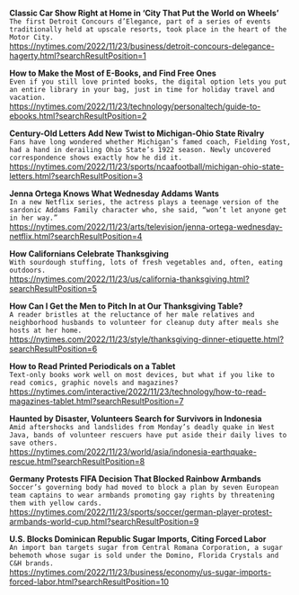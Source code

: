 **Classic Car Show Right at Home in ‘City That Put the World on Wheels’**\
`The first Detroit Concours d’Elegance, part of a series of events traditionally held at upscale resorts, took place in the heart of the Motor City.`\
https://nytimes.com/2022/11/23/business/detroit-concours-delegance-hagerty.html?searchResultPosition=1

**How to Make the Most of E-Books, and Find Free Ones**\
`Even if you still love printed books, the digital option lets you put an entire library in your bag, just in time for holiday travel and vacation.`\
https://nytimes.com/2022/11/23/technology/personaltech/guide-to-ebooks.html?searchResultPosition=2

**Century-Old Letters Add New Twist to Michigan-Ohio State Rivalry**\
`Fans have long wondered whether Michigan’s famed coach, Fielding Yost, had a hand in derailing Ohio State’s 1922 season. Newly uncovered correspondence shows exactly how he did it.`\
https://nytimes.com/2022/11/23/sports/ncaafootball/michigan-ohio-state-letters.html?searchResultPosition=3

**Jenna Ortega Knows What Wednesday Addams Wants**\
`In a new Netflix series, the actress plays a teenage version of the sardonic Addams Family character who, she said, “won’t let anyone get in her way.”`\
https://nytimes.com/2022/11/23/arts/television/jenna-ortega-wednesday-netflix.html?searchResultPosition=4

**How Californians Celebrate Thanksgiving**\
`With sourdough stuffing, lots of fresh vegetables and, often, eating outdoors.`\
https://nytimes.com/2022/11/23/us/california-thanksgiving.html?searchResultPosition=5

**How Can I Get the Men to Pitch In at Our Thanksgiving Table?**\
`A reader bristles at the reluctance of her male relatives and neighborhood husbands to volunteer for cleanup duty after meals she hosts at her home.`\
https://nytimes.com/2022/11/23/style/thanksgiving-dinner-etiquette.html?searchResultPosition=6

**How to Read Printed Periodicals on a Tablet**\
`Text-only books work well on most devices, but what if you like to read comics, graphic novels and magazines?`\
https://nytimes.com/interactive/2022/11/23/technology/how-to-read-magazines-tablet.html?searchResultPosition=7

**Haunted by Disaster, Volunteers Search for Survivors in Indonesia**\
`Amid aftershocks and landslides from Monday’s deadly quake in West Java, bands of volunteer rescuers have put aside their daily lives to save others.`\
https://nytimes.com/2022/11/23/world/asia/indonesia-earthquake-rescue.html?searchResultPosition=8

**Germany Protests FIFA Decision That Blocked Rainbow Armbands**\
`Soccer’s governing body had moved to block a plan by seven European team captains to wear armbands promoting gay rights by threatening them with yellow cards.`\
https://nytimes.com/2022/11/23/sports/soccer/german-player-protest-armbands-world-cup.html?searchResultPosition=9

**U.S. Blocks Dominican Republic Sugar Imports, Citing Forced Labor**\
`An import ban targets sugar from Central Romana Corporation, a sugar behemoth whose sugar is sold under the Domino, Florida Crystals and C&H brands.`\
https://nytimes.com/2022/11/23/business/economy/us-sugar-imports-forced-labor.html?searchResultPosition=10

